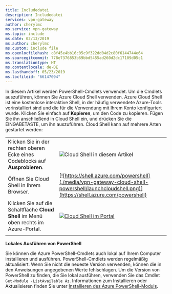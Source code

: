 ```yaml
---
title: Includedatei
description: Includedatei
services: vpn-gateway
author: cherylmc
ms.service: vpn-gateway
ms.topic: include
ms.date: 02/13/2019
ms.author: cherylmc
ms.custom: include file
ms.openlocfilehash: c8f45e4bb16c05c9f322dd04d2c80f6144744e64
ms.sourcegitcommit: 778e7376853b69bbd5455ad260d2dc17109d05c1
ms.translationtype: HT
ms.contentlocale: de-DE
ms.lasthandoff: 05/23/2019
ms.locfileid: "66147094"
---
```

In diesem Artikel werden PowerShell-Cmdlets verwendet. Um die Cmdlets auszuführen, können Sie Azure Cloud Shell verwenden. Azure Cloud Shell ist eine kostenlose interaktive Shell, in der häufig verwendete Azure-Tools vorinstalliert sind und die für die Verwendung mit Ihrem Konto konfiguriert wurde. Klicken Sie einfach auf **Kopieren**, um den Code zu kopieren. Fügen Sie ihn anschließend in Cloud Shell ein, und drücken Sie die EINGABETASTE, um ihn auszuführen. Cloud Shell kann auf mehrere Arten gestartet werden:

|  |   |
|-----------------------------------------------|---|
| Klicken Sie in der rechten oberen Ecke eines Codeblocks auf **Ausprobieren**. | ![Cloud Shell in diesem Artikel](./media/vpn-gateway-cloud-shell-powershell/cloud-shell-powershell-try-it.png) |
| Öffnen Sie Cloud Shell in Ihrem Browser. | [![https://shell.azure.com/powershell](./media/vpn-gateway-cloud-shell-powershell/launchcloudshell.png)](https://shell.azure.com/powershell) |
| Klicken Sie auf die Schaltfläche **Cloud Shell** im Menü oben rechts im Azure-Portal. | [![Cloud Shell im Portal](./media/vpn-gateway-cloud-shell-powershell/cloud-shell-menu.png)](https://portal.azure.com) |
|  |  |

**Lokales Ausführen von PowerShell**

Sie können die Azure PowerShell-Cmdlets auch lokal auf Ihrem Computer installieren und ausführen. PowerShell-Cmdlets werden regelmäßig aktualisiert. Wenn Sie nicht die neueste Version verwenden, können die in den Anweisungen angegebenen Werte fehlschlagen. Um die Version von PowerShell zu finden, die Sie lokal ausführen, verwenden Sie das Cmdlet `Get-Module -ListAvailable Az`. Informationen zum Installieren oder Aktualisieren finden Sie unter [Installieren des Azure PowerShell-Moduls](/powershell/azure/install-az-ps).